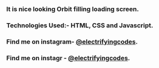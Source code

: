 ### It is nice looking Orbit filling loading screen.

### Technologies Used:- HTML, CSS and Javascript.

### Find me on instagram- [@electrifyingcodes][Instagram].
### Find me on instagr - [@electrifyingcodes][Instagram].

[Instagram]: https://www.instagram.com/electrifyingcodes